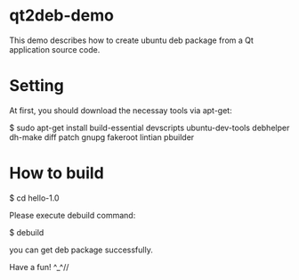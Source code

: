 qt2deb-demo
===========

This demo describes how to create ubuntu deb package from a Qt application source code.

Setting
========

At first, you should download the necessay tools via apt-get:

$ sudo apt-get install build-essential devscripts ubuntu-dev-tools debhelper dh-make diff patch gnupg fakeroot lintian pbuilder

How to build
=======

$ cd hello-1.0

Please execute debuild command:

$ debuild

you can get deb package successfully.

Have a fun! ^\_^//

